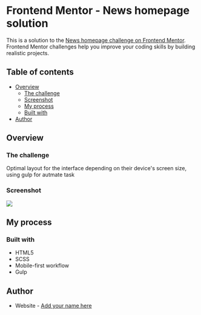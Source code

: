 # Frontend Mentor - News homepage solution

This is a solution to the [News homepage challenge on Frontend Mentor](https://www.frontendmentor.io/challenges/news-homepage-H6SWTa1MFl). Frontend Mentor challenges help you improve your coding skills by building realistic projects. 

## Table of contents

- [Overview](#overview)
  - [The challenge](#the-challenge)
  - [Screenshot](#screenshot)
  - [My process](#my-process)
  - [Built with](#built-with)
- [Author](#author)


## Overview

### The challenge

Optimal layout for the interface depending on their device's screen size, using gulp for autmate task

### Screenshot

![](./screenshot.jpg)


## My process

### Built with

- HTML5
- SCSS 
- Mobile-first workflow
- Gulp

## Author

- Website - [Add your name here](https://www.your-site.com)

